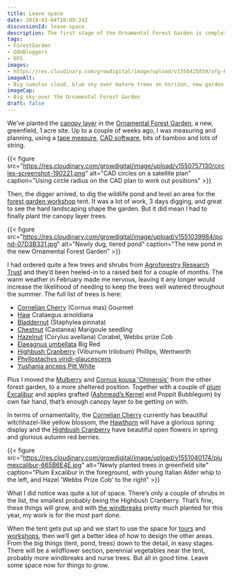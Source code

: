 ```yaml
---
title: Leave space
date: 2019-03-04T20:09:24Z
discussionId: leave-space
description: The first stage of the Ornamental Forest Garden is complete and there are large gaps about the place. This is fine, for now.
tags: 
- ForestGarden
- GdnBloggers
- OFG
images: 
- https://res.cloudinary.com/growdigital/image/upload/v1550425859/ofg-E983F6D5.jpg
imageAlt: 
- Big cumulus cloud, blue sky over mature trees on horizon, new garden foreground
imageCap:
- Big sky over the Ornamental Forest Garden
draft: false
---
```


We’ve planted the [canopy layer](https://www.forestgarden.wales/blog/seven-layers-forest-garden/) in the [Ornamental Forest Garden](https://www.forestgarden.wales/blog/introducing-ornamental-maintenance-free-forest-garden/), a new, greenfield, 1 acre site. Up to a couple of weeks ago, I was measuring and planning, using a [tape measure](https://www.amazon.co.uk/Silverline-MT46-Open-Surveyors-Measure/dp/B000LFRMC8/), [CAD software](https://www.qcad.org/en/), bits of bamboo and lots of string. 

{{< figure src="https://res.cloudinary.com/growdigital/image/upload/v1550757130/circles-screenshot-190221.png" alt="CAD circles on a satellite plan" caption="Using circle radius on the CAD plan to work out positions" >}}

Then, the digger arrived, to dig the wildlife pond and level an area for the [forest garden workshop](/workshop/) tent. It was a lot of work, 3 days digging, and great to see the hard landscaping shape the garden. But it did mean I had to finally plant the canopy layer trees.

{{< figure src="https://res.cloudinary.com/growdigital/image/upload/v1551039984/pond-07D3B331.jpg" alt="Newly dug, tiered pond" caption="The new pond in the new Ornamental Forest Garden" >}}

I had ordered quite a few trees and shrubs from [Agroforestry Research Trust](https://www.agroforestry.co.uk) and they’d been heeled-in to a raised bed for a couple of months. The warm weather in February made me nervous, leaving it any longer would increase the likelihood of needing to keep the trees well watered throughout the summer. The full list of trees is here:

* [Cornelian Cherry](https://pfaf.org/user/plant.aspx?latinname=Cornus+mas) (Cornus mas) Gourmet
* [Haw](https://pfaf.org/user/plant.aspx?latinname=Crataegus+arnoldiana) Crataegus arnoldiana
* [Bladdernut](https://pfaf.org/user/plant.aspx?latinname=staphylea+pinnata) (Staphylea pinnata)
* [Chestnut](https://pfaf.org/user/plant.aspx?latinname=Castanea+sativa) (Castanea) Marigoule seedling
* [Hazelnut](https://pfaf.org/user/plant.aspx?latinname=Corylus+avellana) (Corylus avellana) Corabel, Webbs prize Cob
* [Elaeagnus umbellata](https://pfaf.org/user/plant.aspx?latinname=Elaeagnus+umbellata) Big Red
* [Highbush Cranberry](https://pfaf.org/user/plant.aspx?latinname=Viburnum+trilobum) (Viburnum trilobum) Phillips, Wentworth
* [Phyllostachys viridi-glaucescens](https://pfaf.org/user/plant.aspx?latinname=Phyllostachys+viridiglaucescens)
* [Yushania anceps Pitt White](https://pfaf.org/user/plant.aspx?latinname=Yushania+anceps)

Plus I moved the [Mulberry](https://pfaf.org/user/plant.aspx?latinname=Morus+alba) and [Cornus kousa 'Chinensis'](https://pfaf.org/user/plant.aspx?latinname=Cornus+kousa+chinensis) from the other forest garden, to a more sheltered position. Together with a couple of [plum Excalibur](https://www.orangepippin.com/varieties/plums/excalibur) and apples grafted ([Ashmead’s Kernel](https://www.orangepippin.com/varieties/apples/ashmeads-kernel) and Poppit Bubblegum) by own fair hand, that’s enough canopy layer to be getting on with.

In terms of ornamentality, the [Cornelian Cherry](https://www.rhs.org.uk/Plants/4399/i-Cornus-mas-i/Details) currently has beautiful witchhazel-like yellow blossom, the [Hawthorn](https://pfaf.org/user/plant.aspx?latinname=Crataegus+arnoldiana) will have a glorious spring display and the [Highbush Cranberry](https://pfaf.org/user/plant.aspx?latinname=Viburnum+trilobum) have beautiful open flowers in spring and glorious autumn red berries. 

{{< figure src="https://res.cloudinary.com/growdigital/image/upload/v1551040174/plumexcalibur-665B6E4E.jpg" alt="Newly planted trees in greenfield site" caption="Plum Excalibur in the foreground, with young Italian Alder whip to the left, and Hazel 'Webbs Prize Cob' to the right" >}}

What I did notice was quite a lot of space. There’s only a couple of shrubs in the list, the smallest probably being the Highbush Cranberry. That’s fine, these things will grow, and with [the windbreaks](https://www.forestgarden.wales/blog/plant-mulch-windbreak/) pretty much planted for this year, my work is for the most part done. 

When the tent gets put up and we start to use the space for [tours](/tour/) and [workshops](/workshop/), then we’ll get a better idea of how to design the other areas. From the big things (tent, pond, trees) down to the detail, in easy stages. There will be a wildflower section, perennial vegetables near the tent, probably more windbreaks and nurse trees. But all in good time. Leave some space now for things to grow.
